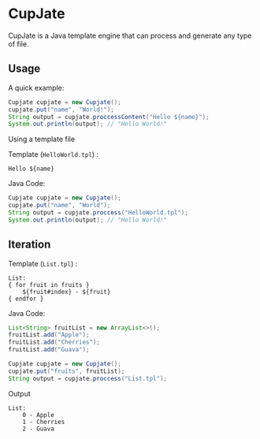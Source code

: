 # CupJate
 CupJate is a Java template engine that can process and generate any type of file.


Usage
-----

A quick example:

```java 
Cupjate cupjate = new Cupjate();
cupjate.put("name", "World!");
String output = cupjate.proccessContent("Hello ${name}");
System.out.println(output); // "Hello World!"
```

Using a template file


Template (`HelloWorld.tpl`) :

```
Hello ${name}
```

Java Code:

```java 
Cupjate cupjate = new Cupjate();
cupjate.put("name", "World");
String output = cupjate.proccess("HelloWorld.tpl");
System.out.println(output); // "Hello World!"
```

Iteration
-----

Template (`List.tpl`) :

```
List:
{ for fruit in fruits }
	${fruit#index} - ${fruit}
{ endfor }
```

Java Code:

```java 
List<String> fruitList = new ArrayList<>();
fruitList.add("Apple");
fruitList.add("Cherries");
fruitList.add("Guava");

Cupjate cupjate = new Cupjate();
cupjate.put("fruits", fruitList);
String output = cupjate.proccess("List.tpl");
```

Output

```
List:
	0 - Apple
	1 - Cherries
	2 - Guava
```

